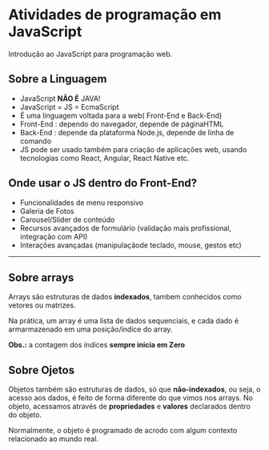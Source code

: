# Atividades de programação em JavaScript

Introdução ao JavaScript para programação web.

## Sobre a Linguagem

- JavaScript **NÃO É** JAVA!
- JavaScript = JS = EcmaScript
- É uma linguagem voltada para a web( Front-End e Back-End)
- Front-End : dependo do navegador, depende de páginaHTML
- Back-End : depende da plataforma Node.js, depende de linha de comando
- JS pode ser usado também para criação de aplicações web, usando tecnologias como React, Angular, React Native etc.

## Onde usar o JS dentro do Front-End?
- Funcionalidades de menu responsivo
- Galeria de Fotos
- Carousel/Slider de conteúdo
- Recursos avançados de formulário (validação mais profissional, integração com API)
- Interações avançadas (manipulaçãode teclado, mouse, gestos etc)




---

## Sobre arrays

Arrays são estruturas de dados **indexados**, tambem conhecidos como vetores ou matrizes.

Na prática, um array é uma lista de dados sequenciais, e cada dado é armarmazenado em uma posição/índice do array.

**Obs.:** a contagem dos índices **sempre inicia em Zero**


## Sobre Ojetos
 
Objetos também são estruturas de dados, só que **não-indexados**, ou seja, o acesso aos dados, é feito de forma diferente do que vimos nos arrays. No objeto, acessamos através de **propriedades** e **valores** declarados dentro do objeto.
 
Normalmente, o objeto é programado de acrodo com algum contexto relacionado ao mundo real.